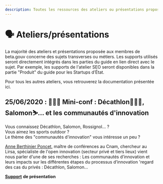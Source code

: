 ```yaml
---
description: Toutes les ressources des ateliers ou présentations proposées à la communauté.
---
```


# 🗣 Ateliers/présentations

La majorité des ateliers et présentations proposée aux membres de beta.gouv concerne des sujets transverses ou métiers. Les supports utilisés seront directement intégrés dans les parties du guide en lien direct avec le sujet. Par exemple, les supports de l'atelier SEO seront disponibles dans la partie "Produit" du guide pour les Startups d’État. 

Pour tous les autres ateliers, vous retrouverez la documentation présentée ici.

## 25/06/2020 : 👩🏼‍🏫 Mini-conf : Décathlon🏄🏾‍♀️, Salomon⛷... et les communautés d'innovation

Vous connaissez Décathlon, Salomon, Rossignol... ?  
Vous aimez les sports outdoor ?  
Le thème des "communautés d'innovation" vous intéresse un peu ?  
  
[Anne Berthinier Poncet](https://www.google.com/url?q=http://innovation.cnam.fr/liste-des-enseignants-/anne-berthinier-poncet-884551.kjsp&sa=D&source=calendar&usd=2&usg=AOvVaw2sjgkKVykXTf7vnYmvJxwr), maître de conférences au Cnam, chercheur au Lirsa, spécialiste de l'open innovation \(secteur privé et tiers lieux\) vient nous parler d'une de ses recherches : Les communautés d’innovation et leurs impacts sur les différentes étapes du processus d’innovation 'regard des cas du privés : Décathlon, Salomon...  
  
[**Support**](https://drive.google.com/file/d/1jUuxEY3nxyIuyZXZkQBE7QV13kFezEo8/view?usp=sharing) **de présentation**

